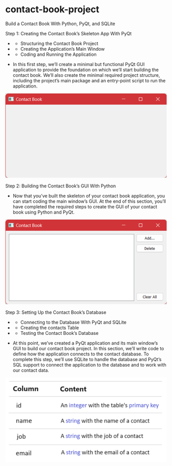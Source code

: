 # contact-book-project

Build a Contact Book With Python, PyQt, and SQLite

Step 1: Creating the Contact Book’s Skeleton App With PyQt

- * Structuring the Contact Book Project
- * Creating the Application’s Main Window
- * Coding and Running the Application

- In this first step, we’ll create a minimal but functional PyQt GUI application to provide the foundation on which we’ll start building the contact book.
We’ll also create the minimal required project structure, including the project’s main package and an entry-point script to run the application.

![Contact Book Step 1](https://github.com/Noob-Coders-2023/contact-book-project/blob/main/Files/Contact%20Book%20Step%201.png)

Step 2: Building the Contact Book’s GUI With Python

- Now that you’ve built the skeleton of your contact book application, you can start coding the main window’s GUI.
At the end of this section, you’ll have completed the required steps to create the GUI of your contact book using Python and PyQt.

![Contact Book Step 1](https://github.com/Noob-Coders-2023/contact-book-project/blob/main/Files/Contact%20Book%20Step%202.png)


Step 3: Setting Up the Contact Book’s Database

- * Connecting to the Database With PyQt and SQLite
- * Creating the contacts Table
- * Testing the Contact Book’s Database

- At this point, we’ve created a PyQt application and its main window’s GUI to build our contact book project. In this section, we’ll write code to define how the application connects to the contact database. To complete this step, we’ll use SQLite to handle the database and PyQt’s SQL support to connect the application to the database and to work with our contact data.

![Contact Book Step 3](https://github.com/Noob-Coders-2023/contact-book-project/blob/main/Files/Contact%20Book%20Step%203.png)